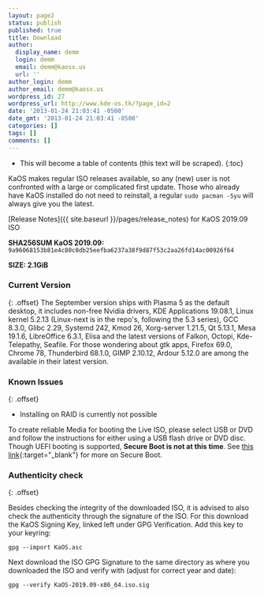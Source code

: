 ```yaml
---
layout: page2
status: publish
published: true
title: Download
author:
  display_name: demm
  login: demm
  email: demm@kaosx.us
  url: ''
author_login: demm
author_email: demm@kaosx.us
wordpress_id: 27
wordpress_url: http://www.kde-os.tk/?page_id=2
date: '2013-01-24 21:03:41 -0500'
date_gmt: '2013-01-24 21:03:41 -0500'
categories: []
tags: []
comments: []
---
```


* This will become a table of contents (this text will be scraped).
{:toc}

KaOS makes regular ISO releases available, so any (new) user is not confronted with a large or complicated first update. Those who already have KaOS installed do not need to reinstall, a regular `sudo pacman -Syu` will always give you the latest.

[Release Notes]({{ site.baseurl }}/pages/release_notes) for KaOS 2019.09 ISO

<div id="wrapper4">
<p><b>SHA256SUM KaOS 2019.09:</b> <code>9a96068153b81e4c80c0db25eefba6237a38f9d87f53c2aa26fd14ac00926f64</code></p>
<p><b>SIZE: 2.1GiB</b></p>
</div>

### Current Version
{: .offset}
The September version ships with Plasma 5 as the default desktop, it includes non-free Nvidia drivers, KDE Applications 19.08.1, Linux kernel 5.2.13 (Linux-next is in the repo's, following the 5.3 series), GCC 8.3.0, Glibc 2.29, Systemd 242, Kmod 26, Xorg-server 1.21.5, Qt 5.13.1, Mesa 19.1.6, LibreOffice 6.3.1, Elisa and the latest versions of Falkon, Octopi, Kde-Telepathy, Seafile.
For those wondering about gtk apps, Firefox 69.0, Chrome 78, Thunderbird 68.1.0, GIMP 2.10.12, Ardour 5.12.0 are among the available in their latest version.

### Known Issues
{: .offset}

* Installing on RAID is currently not possible

To create reliable Media for booting the Live ISO, please select USB or DVD and follow the instructions for either using a USB flash drive or DVD disc.
Though UEFI booting is supported, **Secure Boot is not at this time**.  See [this link](https://arstechnica.com/information-technology/2016/08/microsoft-secure-boot-firmware-snafu-leaks-golden-key/){:target="_blank"} for more on Secure Boot.

### Authenticity check
{: .offset}

Besides checking the integrity of the downloaded ISO, it is advised to also check the authenticity through the signature of the ISO.  For this download the KaOS Signing Key, linked left under GPG Verification.  Add this key to your keyring:
```
gpg --import KaOS.asc
```
Next download the ISO GPG Signature to the same directory as where you downloaded the ISO and verify with (adjust for correct year and date):
```
gpg --verify KaOS-2019.09-x86_64.iso.sig
```
